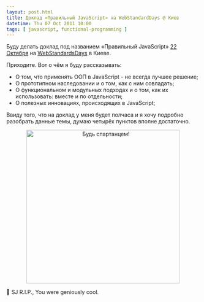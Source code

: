 ```yaml
---
layout: post.html
title: Доклад «Правильный JavaScript» на WebStandardDays @ Киев
datetime: Thu 07 Oct 2011 10:00
tags: [ javascript, functional-programming ]
---
```


Буду делать доклад под названием «Правильный JavaScript» [22 Октября](http://webstandardsdays.ru/2011/10/22/) на [WebStandardsDays](http://webstandards) в Киеве.

Приходите. Вот о чём я буду рассказывать:

* О том, что применять ООП в JavaScript - не всегда лучшее решение;
* О прототипном наследовании и о том, как с ним совладать;
* О функциональном и модульных подходах и о том, как их использовать: вместе и по отдельности;
* О полезных инновациях, происходящих в JavaScript;

Ввиду того, что на доклад у меня будет полчаса и я хочу подробно разобрать данные темы, думаю четырёх пунктов вполне достаточно.

<center><img src="{{ get_figure(slug, 'js-the-right-one-no-bg.png') }}" width="400px" alt="Будь спартанцем!" text="Будь спартанцем!" /></center>

 SJ R.I.P., You were geniously cool.
